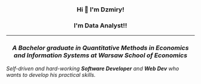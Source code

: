 <h3 align="center">Hi 👋 I'm Dzmiry!</h3>
<h3 align="center">I'm Data Analyst!!</h3>
<hr>
<em>
<p align="center">
<h3 align="center">A Bachelor graduate in Quantitative Methods in Economics and Information Systems at Warsaw School of Economics</h3>
 Self-driven and hard-working <b>Software Developer</b> and <b>Web Dev</b>
who wants to develop his practical skills.</p>
</em>
